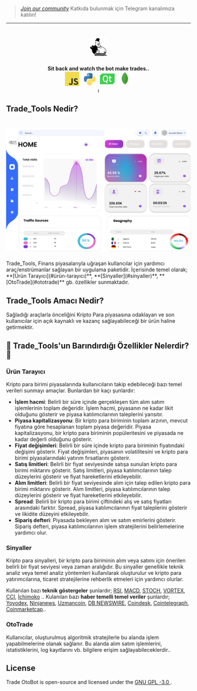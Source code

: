 > *[Join our community](https://t.me/easytrad4bot)* Katkıda bulunmak için Telegram kanalımıza katılın! 

----
<div align="center">

<h1 align="center">
  <img width="50" src="docs/Images/oto_bot.jpg#gh-light-mode-only" alt="Trade Tools">
</h1>
<b>Sit back and watch the bot make trades..</b>

<div>
  <img src="https://github.com/devicons/devicon/blob/master/icons/javascript/javascript-original.svg" title="JavaScript" alt="JavaScript" width="40" height="40"/>&nbsp;
  <img src="https://github.com/devicons/devicon/blob/master/icons/python/python-original.svg" title="Python" **alt="Python" width="40" height="40"/>&nbsp;
  <img src="https://github.com/devicons/devicon/blob/master/icons/qt/qt-original.svg" title="Qt" **alt="qt" width="40" height="40"/>&nbsp;
    <img src="https://github.com/devicons/devicon/blob/master/icons/mongodb/mongodb-original.svg" title="MongoDb" **alt="Mongo" width="40" height="40"/>
</div>ı

<div align="left">

## Trade_Tools Nedir?
<h1>
  <img width="600" src="docs/Images/Main.png#gh-light-mode-only" alt="Trade Tools">
</h1>
Trade_Tools, Finans piyasalarıyla uğraşan kullancılar için yardımcı araç/enstrümanlar sağlayan bir uygulama paketidir. İçerisinde temel olarak; **[Ürün Tarayıcı](#ürün-tarayıcı)**, **[Sinyaller](#sinyaller)**, **[OtoTrade](#ototrade)**  gb. özellikler sunmaktadır.

## Trade_Tools Amacı Nedir?
Sağladığı araçlarla önceliğini Kripto Para piyasasına odaklayan ve son kullanıcılar için açık kaynaklı ve kazanç sağlayabileceği bir ürün haline getirmektir.

## :telescope: Trade_Tools'un Barındırdığı Özellikler Nelerdir? :telescope:
### Ürün Tarayıcı
Kripto para birimi piyasalarında kullanıcıların takip edebileceği bazı temel verileri sunmayı amaçlar. Bunlardan bir kaçı şunlardır:
* **İşlem hacmi**: Belirli bir süre içinde gerçekleşen tüm alım satım işlemlerinin toplam değeridir. İşlem hacmi, piyasanın ne kadar likit olduğunu gösterir ve piyasa katılımcılarının taleplerini yansıtır.
* **Piyasa kapitalizasyonu**: Bir kripto para biriminin toplam arzının, mevcut fiyatına göre hesaplanan toplam piyasa değeridir. Piyasa kapitalizasyonu, bir kripto para biriminin popüleritesini ve piyasada ne kadar değerli olduğunu gösterir.
* **Fiyat değişimleri**: Belirli bir süre içinde kripto para biriminin fiyatındaki değişimi gösterir. Fiyat değişimleri, piyasanın volatilitesini ve kripto para birimi piyasalarındaki yatırım fırsatlarını gösterir.
* **Satış limitleri**: Belirli bir fiyat seviyesinde satışa sunulan kripto para birimi miktarını gösterir. Satış limitleri, piyasa katılımcılarının talep düzeylerini gösterir ve fiyat hareketlerini etkileyebilir.
* **Alım limitleri**: Belirli bir fiyat seviyesinde alım için talep edilen kripto para birimi miktarını gösterir. Alım limitleri, piyasa katılımcılarının talep düzeylerini gösterir ve fiyat hareketlerini etkileyebilir.
* **Spread**: Belirli bir kripto para birimi çiftindeki alış ve satış fiyatları arasındaki farktır. Spread, piyasa katılımcılarının fiyat taleplerini gösterir ve likidite düzeyini etkileyebilir.
* **Sipariş defteri**: Piyasada bekleyen alım ve satım emirlerini gösterir. Sipariş defteri, piyasa katılımcılarının işlem stratejilerini belirlemelerine yardımcı olur.

### Sinyaller
Kripto para sinyalleri, bir kripto para biriminin alım veya satımı için önerilen belirli bir fiyat seviyesi veya zaman aralığıdır. Bu sinyaller genellikle teknik analiz veya temel analiz yöntemleri kullanılarak oluşturulur ve kripto para yatırımcılarına, ticaret stratejilerine rehberlik etmeleri için yardımcı olurlar.

Kullanılan bazı **teknik göstergeler** şunlardır; [RSI](https://tr.tradingview.com/education/relativestrengthindex/?solution=43000502338), [MACD](https://www.tradingview.com/support/solutions/43000502344-macd-moving-average-convergence-divergence/), [STOCH](https://www.tradingview.com/support/solutions/43000502332-stochastic-stoch/), [VORTEX](https://www.tradingview.com/support/solutions/43000591352-vortex-indicator/), [CCI](https://www.tradingview.com/support/solutions/43000502001-commodity-channel-index-cci/), [İchimoko](https://www.tradingview.com/support/solutions/43000589152-ichimoku-cloud/) ..
Kulanılan bazı **haber temelli temel veriler** şunlardır; [Yoyodex](https://yoyodex.io/), [Ninjanews](https://ninjanews.io/tr/), [Uzmancoin](https://uzmancoin.com/), [DB NEWSWIRE](https://www.dbnewswire.com/), [Coindesk](https://www.coindesk.com/), [Cointelegraph](https://cointelegraph.com/), [Coinmarketcap](https://coinmarketcap.com/tr/)..

### OtoTrade
Kullanıcılar, oluşturulmuş algoritmik stratejilerle bu alanda işlem yapabilmelerine olanak sağlanır. Bu alanda alım satım işlemlerini, istatistiklerini, log kayıtlarını vb. bilgilere erişim sağlayabileceklerdir..
















## License

Trade OtoBot is open-source and licensed under the [ GNU GPL -3.0 ](LICENSE).


